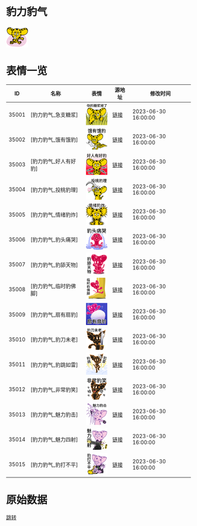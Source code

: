# 豹力豹气

<img src="./cover.png" height="60" alt="cover" />

# 表情一览

|ID|名称|表情|源地址|修改时间|
|----|----|----|----|----|
|35001|[豹力豹气_急支糖浆]|<img src="./pic/035001_%5B豹力豹气_急支糖浆%5D.png" height="60" alt="急支糖浆"/>|[链接](https://i0.hdslb.com/bfs/garb/5491f4e81f543bef042d2804f76f77b92ec78227.png)|2023-06-30 16:00:00|
|35002|[豹力豹气_饿有饿豹]|<img src="./pic/035002_%5B豹力豹气_饿有饿豹%5D.png" height="60" alt="饿有饿豹"/>|[链接](https://i0.hdslb.com/bfs/garb/7292be9e57a0f5e442c5c2ce81d089edb37041dd.png)|2023-06-30 16:00:00|
|35003|[豹力豹气_好人有好豹]|<img src="./pic/035003_%5B豹力豹气_好人有好豹%5D.png" height="60" alt="好人有好豹"/>|[链接](https://i0.hdslb.com/bfs/garb/bcaa978d79f58a452206d654d6833cfe97705aea.png)|2023-06-30 16:00:00|
|35004|[豹力豹气_投桃豹理]|<img src="./pic/035004_%5B豹力豹气_投桃豹理%5D.png" height="60" alt="投桃豹理"/>|[链接](https://i0.hdslb.com/bfs/garb/88029144673fc102afd5150bad8d9db1c8ee4bc9.png)|2023-06-30 16:00:00|
|35005|[豹力豹气_情绪豹炸]|<img src="./pic/035005_%5B豹力豹气_情绪豹炸%5D.png" height="60" alt="情绪豹炸"/>|[链接](https://i0.hdslb.com/bfs/garb/2f9f91e45cac33b4426f3eb8046e6fa79414496e.png)|2023-06-30 16:00:00|
|35006|[豹力豹气_豹头痛哭]|<img src="./pic/035006_%5B豹力豹气_豹头痛哭%5D.png" height="60" alt="豹头痛哭"/>|[链接](https://i0.hdslb.com/bfs/garb/39df9236241ba208b32b887f79ed54a63f587799.png)|2023-06-30 16:00:00|
|35007|[豹力豹气_豹舔天物]|<img src="./pic/035007_%5B豹力豹气_豹舔天物%5D.png" height="60" alt="豹舔天物"/>|[链接](https://i0.hdslb.com/bfs/garb/3d872fc8a210854ee7f2a2f6646eaa133f781ffd.png)|2023-06-30 16:00:00|
|35008|[豹力豹气_临时豹佛脚]|<img src="./pic/035008_%5B豹力豹气_临时豹佛脚%5D.png" height="60" alt="临时豹佛脚"/>|[链接](https://i0.hdslb.com/bfs/garb/c57df3a701a0e49c223dda379afa05bef6fc9e3e.png)|2023-06-30 16:00:00|
|35009|[豹力豹气_扇有扇豹]|<img src="./pic/035009_%5B豹力豹气_扇有扇豹%5D.png" height="60" alt="扇有扇豹"/>|[链接](https://i0.hdslb.com/bfs/garb/7428b6b9e575e9c4b03a33af6835f845bd664b93.png)|2023-06-30 16:00:00|
|35010|[豹力豹气_豹刀未老]|<img src="./pic/035010_%5B豹力豹气_豹刀未老%5D.png" height="60" alt="豹刀未老"/>|[链接](https://i0.hdslb.com/bfs/garb/542af7607e7d3256162e9b359aaed0868fdce198.png)|2023-06-30 16:00:00|
|35011|[豹力豹气_豹跳如雷]|<img src="./pic/035011_%5B豹力豹气_豹跳如雷%5D.png" height="60" alt="豹跳如雷"/>|[链接](https://i0.hdslb.com/bfs/garb/eb98eaa4654902dce1028d7c4a5d9ab7f4a1e01e.png)|2023-06-30 16:00:00|
|35012|[豹力豹气_非常豹笑]|<img src="./pic/035012_%5B豹力豹气_非常豹笑%5D.png" height="60" alt="非常豹笑"/>|[链接](https://i0.hdslb.com/bfs/garb/efbf57120cc7c46b3feaa4a214774751aef34860.png)|2023-06-30 16:00:00|
|35013|[豹力豹气_魅力豹击]|<img src="./pic/035013_%5B豹力豹气_魅力豹击%5D.png" height="60" alt="魅力豹击"/>|[链接](https://i0.hdslb.com/bfs/garb/2a6a9e4e10dee63482a6eb3e3adc8c87bf06461d.png)|2023-06-30 16:00:00|
|35014|[豹力豹气_魅力四射]|<img src="./pic/035014_%5B豹力豹气_魅力四射%5D.png" height="60" alt="魅力四射"/>|[链接](https://i0.hdslb.com/bfs/garb/853622de66694e386ecb45070a25184db36b3d88.png)|2023-06-30 16:00:00|
|35015|[豹力豹气_豹打不平]|<img src="./pic/035015_%5B豹力豹气_豹打不平%5D.png" height="60" alt="豹打不平"/>|[链接](https://i0.hdslb.com/bfs/garb/ec0f63235cf2cabe1f6eebb53347d00ca252fe16.png)|2023-06-30 16:00:00|

# 原始数据

[跳转](./raw.json)

